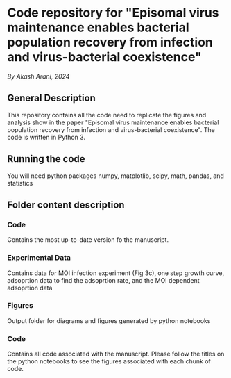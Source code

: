
# Code repository for "Episomal virus maintenance enables bacterial population recovery from infection and virus-bacterial coexistence"

*By Akash Arani, 2024*

## General Description

This repository contains all the code need to replicate the figures and analysis show in the paper "Episomal virus maintenance enables bacterial population recovery from infection and virus-bacterial coexistence". The code is written in Python 3. 


## Running the code

You will need python packages numpy, matplotlib, scipy, math, pandas, and statistics 

## Folder content description

### Code

Contains the most up-to-date version fo the manuscript.

### Experimental Data 

Contains data for MOI infection experiment (Fig 3c), one step growth curve, adsoprtion data to find the adsoprtion rate, and the MOI dependent adsoprtion data 


### Figures

Output folder for diagrams and figures generated by python notebooks 

### Code

Contains all code associated with the manuscript. Please follow the titles on the python notebooks to see the figures associated with each chunk of code.

